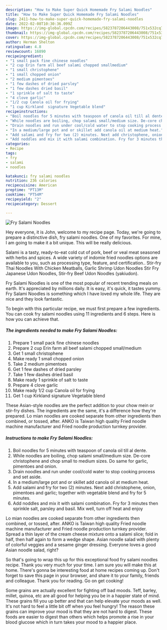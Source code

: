 ```yaml
---
description: "How to Make Super Quick Homemade Fry Salami Noodles"
title: "How to Make Super Quick Homemade Fry Salami Noodles"
slug: 2411-how-to-make-super-quick-homemade-fry-salami-noodles
date: 2022-02-08T10:30:36.099Z
image: https://img-global.cpcdn.com/recipes/5823787206443008/751x532cq70/fry-salami-noodles-recipe-main-photo.jpg
thumbnail: https://img-global.cpcdn.com/recipes/5823787206443008/751x532cq70/fry-salami-noodles-recipe-main-photo.jpg
cover: https://img-global.cpcdn.com/recipes/5823787206443008/751x532cq70/fry-salami-noodles-recipe-main-photo.jpg
author: Herman Shelton
ratingvalue: 4.8
reviewcount: 16890
recipeingredient:
- "1 small pack fine chinese noodles"
- "2 cup Erin farm all beef salami chopped smallmedium"
- "1 small christophene"
- "1 small chopped onion"
- "2 medium pimentoes"
- "1 few dashes of dried parsley"
- "1 few dashes dried basil"
- "1 sprinkle of salt to taste"
- "4 clove garlic"
- "1/2 cup Canola oil for frying"
- "1 cup Kirkland  signature Vegetable blend"
recipeinstructions:
- "Boil noodles for 5 minutes with teaspoon of canola oil till al dente."
- "While noodles are boiling, chop salami small/medium size. De-core christophene and chop small to medium sizes. Do same for garlic, pimentoes and onion."
- "Drain noodles and run under cool/cold water to stop cooking process and set aside."
- "In a medium/large pot and or skillet add canola oil at medium heat."
- "Add salami and fry for two (2) minutes. Next add christophene, onion, pimentoes and garlic; together with vegetable blend and fry for 5 minutes."
- "Add noddles and mix it with salami combination. Fry for 3 minutes then sprinkle salt, parsley and basil. Mix well, turn off heat and enjoy"
categories:
- Recipe
tags:
- fry
- salami
- noodles

katakunci: fry salami noodles 
nutrition: 236 calories
recipecuisine: American
preptime: "PT13M"
cooktime: "PT54M"
recipeyield: "2"
recipecategory: Dessert

---
```



![Fry Salami Noodles](https://img-global.cpcdn.com/recipes/5823787206443008/751x532cq70/fry-salami-noodles-recipe-main-photo.jpg)

Hey everyone, it is John, welcome to my recipe page. Today, we're going to prepare a distinctive dish, fry salami noodles. One of my favorites. For mine, I am going to make it a bit unique. This will be really delicious.

Salami is a tasty, ready-to-eat cold cut of pork, beef or veal meat seasoned with herbs and spices. A wide variety of indomie fried noodles options are available to you, such as processing type, feature, and certification.. Stir-fry Thai Noodles With Chicken Meatballs, Garlic Shrimp Udon Noodles Stir Fry Japanese Udon Noodles, Stir-fry Beef Udon Noodles (yakiudon).

Fry Salami Noodles is one of the most popular of recent trending meals on earth. It's appreciated by millions daily. It is easy, it's quick, it tastes yummy. Fry Salami Noodles is something which I have loved my whole life. They are nice and they look fantastic.


To begin with this particular recipe, we must first prepare a few ingredients. You can cook fry salami noodles using 11 ingredients and 6 steps. Here is how you can achieve that.

<!--inarticleads1-->

##### The ingredients needed to make Fry Salami Noodles:

1. Prepare 1 small pack fine chinese noodles
1. Prepare 2 cup Erin farm all beef salami chopped small/medium
1. Get 1 small christophene
1. Make ready 1 small chopped onion
1. Take 2 medium pimentoes
1. Get 1 few dashes of dried parsley
1. Take 1 few dashes dried basil
1. Make ready 1 sprinkle of salt to taste
1. Prepare 4 clove garlic
1. Make ready 1/2 cup Canola oil for frying
1. Get 1 cup Kirkland  signature Vegetable blend


These Asian-style noodles are the perfect addition to your chow mein or stir-fry dishes. The ingredients are the same, it&#39;s a difference how they&#39;re prepared. Lo mian noodles are cooked separate from other ingredients then combined, or tossed, after. ANKO is Taiwan high quality Fried noodle machine manufacturer and Fried noodle production turnkey provider. 

<!--inarticleads2-->

##### Instructions to make Fry Salami Noodles:

1. Boil noodles for 5 minutes with teaspoon of canola oil till al dente.
1. While noodles are boiling, chop salami small/medium size. De-core christophene and chop small to medium sizes. Do same for garlic, pimentoes and onion.
1. Drain noodles and run under cool/cold water to stop cooking process and set aside.
1. In a medium/large pot and or skillet add canola oil at medium heat.
1. Add salami and fry for two (2) minutes. Next add christophene, onion, pimentoes and garlic; together with vegetable blend and fry for 5 minutes.
1. Add noddles and mix it with salami combination. Fry for 3 minutes then sprinkle salt, parsley and basil. Mix well, turn off heat and enjoy


Lo mian noodles are cooked separate from other ingredients then combined, or tossed, after. ANKO is Taiwan high quality Fried noodle machine manufacturer and Fried noodle production turnkey provider. Spread a thin layer of the cream cheese mixture onto a salami slice; fold in half, then half again to form a wedge shape. Asian noodle salad with plenty of colorful veggies and a sesame ginger dressing. Everyone loves a good Asian noodle salad, right? 

So that's going to wrap this up for this exceptional food fry salami noodles recipe. Thank you very much for your time. I am sure you will make this at home. There's gonna be interesting food at home recipes coming up. Don't forget to save this page in your browser, and share it to your family, friends and colleague. Thank you for reading. Go on get cooking!

Some grains are actually excellent for fighting off bad moods. Teff, barley, millet, quinoa, etc are all good for helping you be in a happier state of mind. These grains fill you up better and that can help elevate your moods as well. It's not hard to feel a little bit off when you feel hungry! The reason these grains can improve your mood is that they are not hard to digest. These foods are easier to digest than others which helps promote a rise in your blood glucose which in turn takes your mood to a happier place.
